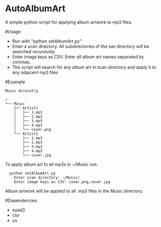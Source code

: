 # AutoAlbumArt

A simple python script for applying album artwork to mp3 files.

#Usage
- Run with "python setAlbumArt.py"
- Enter a scan directory. All subdirectories of the san directory will be searched recursively.
- Enter image keys as CSV. Enter all album art names separated by commas. 
- The script will search for any album art in scan directory and apply it to any adjacent mp3 files

#Example
```
Music direcotry 

~
└── Music
    ├── Artist1
    │   ├── 1.mp3
    │   ├── 2.mp3
    │   ├── 3.mp3
    │   ├── 4.mp3
    │   └── cover.png
    └── Artist2
        ├── 1.mp3
        ├── 2.mp3
        ├── 3.mp3
        ├── 4.mp3
        └── cover.jpg
```
To apply album art to all mp3s in ~/Music run:
```
  python setAlbumArt.py
    Enter scan directory: ~/Muisc/
    Enter image keys as CSV: cover.png,cover.jpg
```
Album artwork will be applied to all .mp3 files in the Music directory.

#Dependencies  
- eyed3
- csv
- os
  
 
